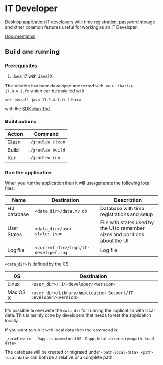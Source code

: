 # IT Developer

Desktop application IT developers with time registration, password storage and other common features useful for 
working as an IT Developer. 

[Documentation](doc/README.md)

## Build and running

### Prerequisites

1. Java 17 with JavaFX

The solution has been developed and tested with `Java Liberica 17.0.4.1.fx` which can be installed with
```
sdk install java 17.0.4.1.fx-librca
```
with the [SDK Man Tool](https://sdkman.io/)

### Build actions

| Action | Command           |
| ------ |-------------------|
| Clean  | `./gradlew clean` |
| Build  | `./gradlew build` |
| Run    | `./gradlew run`   |

### Run the application

When you run the application then it will use/generate the following local files:

| Name        | Destination                           | Description                                                                  |
|-------------|---------------------------------------|------------------------------------------------------------------------------|
| H2 database | `<data_dir>/data.mv.db`               | Database with time registrations and setup                                   |
| User States | `<data_dir>/user-states.json`         | File with states used by the UI to remember sizes and positions about the UI |
| Log file    | `<current_dir>/logs/it-developer.log` | Log file                                                                     |

`<data_dir>` is defined by the OS:

| OS       | Destination                                                     |
| -------- |-----------------------------------------------------------------|
| Linux    | `<user_dir>/.it-developer/<version>`                            |
| Mac OS X | `<user_dir>/Library/Application Support/IT-Developer/<version>` |

It's possible to overwrite the `data_dir` for running the application with local data. This is mainly done by developers
that needs to test the application locally.

If you want to run it with local data then the command is:
```
./gradlew run -Dapp.os.name=localOS -Dapp.local.directory=<path-local-data>
```
The database will be created or migrated under `<path-local-data>`. `<path-local-data>` can both be a relative or a 
complete path.
